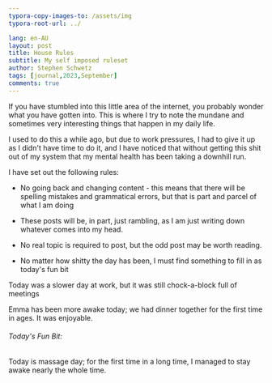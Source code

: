```yaml
---
typora-copy-images-to: /assets/img
typora-root-url: ../

lang: en-AU
layout: post
title: House Rules
subtitle: My self imposed ruleset
author: Stephen Schwetz
tags: [journal,2023,September]
comments: true 
---
```


If you have stumbled into this little area of the internet, you probably wonder what you have gotten into. This is where I try to note the mundane and sometimes very interesting things that happen in my daily life.

I used to do this a while ago, but due to work pressures, I had to give it up as I didn't have time to do it, and I have noticed that without getting this shit out of my system that my mental health has been taking a downhill run.

I have set out the following rules:

* No going back and changing content - this means that there will be spelling mistakes and grammatical errors, but that is part and parcel of what I am doing

* These posts will be, in part, just rambling, as I am just writing down whatever comes into my head.
* No real topic is required to post, but the odd post may be worth reading.
* No matter how shitty the day has been, I must find something to fill in as today's fun bit

Today was a slower day at work, but it was still chock-a-block full of meetings

Emma has been more awake today; we had dinner together for the first time in ages. It was enjoyable.

###### Today's Fun Bit:

Today is massage day; for the first time in a long time, I managed to stay awake nearly the whole time.

